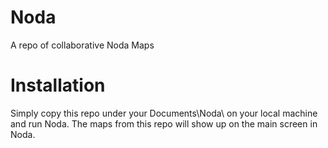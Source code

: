 # Noda
A repo of collaborative Noda Maps

# Installation
Simply copy this repo under your Documents\Noda\ on your local machine and run Noda. The maps from this repo will show up on the main screen in Noda.
